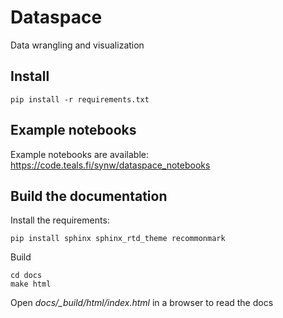 # Dataspace

Data wrangling and visualization

## Install

```
pip install -r requirements.txt
```

## Example notebooks

Example notebooks are available: https://code.teals.fi/synw/dataspace_notebooks

## Build the documentation

Install the requirements:

```
pip install sphinx sphinx_rtd_theme recommonmark
```

Build

```
cd docs
make html
```

Open *docs/_build/html/index.html* in a browser to read the docs